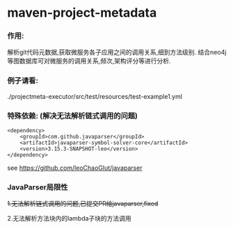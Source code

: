 # maven-project-metadata
### 作用: 
  解析git代码元数据,获取微服务各子应用之间的调用关系,细到方法级别. 结合neo4j等图数据库可对微服务的调用关系,频次,架构评分等进行分析.

### 例子请看: 
  ./projectmeta-executor/src/test/resources/test-example1.yml

### 特殊依赖: (解决无法解析链式调用的问题)
```
<dependency>
    <groupId>com.github.javaparser</groupId>
    <artifactId>javaparser-symbol-solver-core</artifactId>
    <version>3.15.3-SNAPSHOT-leo</version>
</dependency>
```
see https://github.com/leoChaoGlut/javaparser

### JavaParser局限性
~~1.无法解析链式调用的问题,已提交PR给javaparser,fixed~~

2.无法解析方法块内的lambda子块的方法调用
